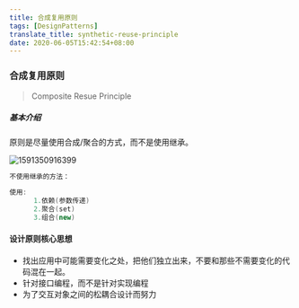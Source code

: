 ```yaml
---
title: 合成复用原则
tags: [DesignPatterns]
translate_title: synthetic-reuse-principle
date: 2020-06-05T15:42:54+08:00
---
```


### 合成复用原则

> Composite Resue Principle
>
> <!--more-->

##### 基本介绍

原则是尽量使用合成/聚合的方式，而不是使用继承。

![1591350916399](https://cdn.kayleh.top/gh/kayleh/cdn/img/合成复用原则/1.png)

```java
不使用继承的方法：

使用:
      1.依赖(参数传递)
      2.聚合(set)
      3.组合(new)
```

#### 设计原则核心思想

- 找出应用中可能需要变化之处，把他们独立出来，不要和那些不需要变化的代码混在一起。
- 针对接口编程，而不是针对实现编程
- 为了交互对象之间的松耦合设计而努力
